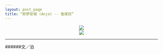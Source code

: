 ```yaml
---
layout: post_page
title: “即梦安城 (Anjo) -- 鱼尾纹”
---
```


<div align=center>
<img src="http://i11.tietuku.com/461ce9f81a7161f8.png"/>
</div>
<div align=center>
<img src="http://i11.tietuku.com/8cb815e690f6b4e0.png"/>
</div>

***
######文／泊